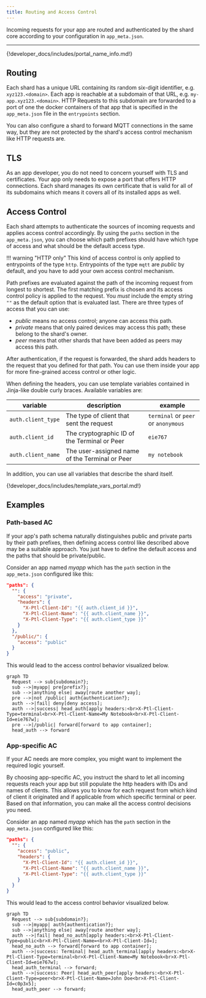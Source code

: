 ```yaml
---
title: Routing and Access Control
---
```


Incoming requests for your app are routed and authenticated by the shard core 
according to your configuration in `app_meta.json`.

---

{!developer_docs/includes/portal_name_info.md!}

## Routing

Each shard has a unique URL containing its random six-digit identifier, e.g. `xyz123.<domain>`.
Each app is reachable at a subdomain of that URL, e.g. `my-app.xyz123.<domain>`.
HTTP Requests to this subdomain are forwarded to a port of one the docker containers of that app
that is specified in the `app_meta.json` file in the `entrypoints` section.

You can also configure a shard to forward MQTT connections in the same way,
but they are not protected by the shard's access control mechanism like HTTP requests are.

## TLS

As an app developer, you do not need to concern yourself with TLS and certificates.
Your app only needs to expose a port that offers HTTP connections.
Each shard manages its own certificate that is valid for all of its subdomains
which means it covers all of its installed apps as well.

## Access Control

Each shard attempts to authenticate the sources of incoming requests and applies access control accordingly.
By using the `paths` section in the `app_meta.json`, you can choose
which path prefixes should have which type of access
and what should be the default access type.

!!! warning "HTTP only"
    This kind of access control is only applied to entrypoints of the type `http`.
    Entrypoints of the type `mqtt` are *public* by default, and you have to add your own access control mechanism. 

Path prefixes are evaluated against the path of the incoming request from longest to shortest.
The first matching prefix is chosen and its access control policy is applied to the request.
You _must_ include the empty string `""` as the default option that is evaluated last. 
There are three types of access that you can use:

* *public* means no access control; anyone can access this path.
* *private* means that only paired devices may access this path; these belong to the shard's owner.
* *peer* means that other shards that have been added as peers may access this path.

After authentication, if the request is forwarded, the shard adds headers to the request that you defined for that path.
You can use them inside your app for more fine-grained access control or other logic.

When defining the headers, you can use template variables contained in Jinja-like double curly braces.
Available variables are:

| variable           | description                                    | example                             |
|--------------------|------------------------------------------------|-------------------------------------|
| `auth.client_type` | The type of client that sent the request       | `terminal` or `peer` or `anonymous` |
| `auth.client_id`   | The cryptographic ID of the Terminal or Peer   | `eie767`                            |
| `auth.client_name` | The user-assigned name of the Terminal or Peer | `my notebook`                       |

In addition, you can use all variables that describe the shard itself.

{!developer_docs/includes/template_vars_portal.md!}

## Examples

### Path-based AC

If your app's path schema naturally distinguishes public and private parts by their path prefixes,
then defining access control like described above may be a suitable approach.
You just have to define the default access and the paths that should be private/public.

Consider an app named *myapp* which has the `path` section in the `app_meta.json` configured like this:
```json
"paths": {
  "": {
    "access": "private",
    "headers": {
      "X-Ptl-Client-Id": "{{ auth.client_id }}",
      "X-Ptl-Client-Name": "{{ auth.client_name }}",
      "X-Ptl-Client-Type": "{{ auth.client_type }}"
    }
  },
  "/public/": {
    "access": "public"
  }
}
```

This would lead to the access control behavior visualized below.

```mermaid
graph TD
  Request --> sub{subdomain?};
  sub -->|myapp| pre{prefix?};
  sub -->|anything else| away[route another way];
  pre -->|not /public| auth{authentication?};
  auth -->|fail| deny[deny access];
  auth -->|success| head_auth[apply headers:<br>X-Ptl-Client-Type=terminal<br>X-Ptl-Client-Name=My Notebook<br>X-Ptl-Client-Id=eie767w];
  pre -->|/public| forward[forward to app container];
  head_auth --> forward
```

### App-specific AC

If your AC needs are more complex, you might want to implement the required logic yourself.

By choosing app-specific AC, you instruct the shard to let all incoming requests reach your app
but still populate the http headers with IDs and names of clients.
This allows you to know for each request from which kind of client it originated
and if applicable from which specific terminal or peer.
Based on that information, you can make all the access control decisions you need.

Consider an app named *myapp* which has the `path` section in the `app_meta.json` configured like this:
```json
"paths": {
  "": {
    "access": "public",
    "headers": {
      "X-Ptl-Client-Id": "{{ auth.client_id }}",
      "X-Ptl-Client-Name": "{{ auth.client_name }}",
      "X-Ptl-Client-Type": "{{ auth.client_type }}"
    }
  }
}
```

This would lead to the access control behavior visualized below.

```mermaid
graph TD
  Request --> sub{subdomain?};
  sub -->|myapp| auth{authentication?};
  sub -->|anything else| away[route another way];
  auth -->|fail| head_no_auth[apply headers:<br>X-Ptl-Client-Type=public<br>X-Ptl-Client-Name=<br>X-Ptl-Client-Id=];
  head_no_auth --> forward[forward to app container];
  auth -->|success: Terminal| head_auth_terminal[apply headers:<br>X-Ptl-Client-Type=terminal<br>X-Ptl-Client-Name=My Notebook<br>X-Ptl-Client-Id=eie767w];
  head_auth_terminal --> forward;
  auth -->|success: Peer| head_auth_peer[apply headers:<br>X-Ptl-Client-Type=peer<br>X-Ptl-Client-Name=John Doe<br>X-Ptl-Client-Id=c0p3x5];
  head_auth_peer --> forward;
```
